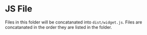 # JS File

Files in this folder will be concatanated into `dist/widget.js`. Files are concatanated in the order they are listed in the folder.